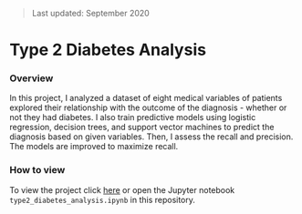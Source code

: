 > Last updated: September 2020

# Type 2 Diabetes Analysis

### Overview

In this project, I analyzed a dataset of eight medical variables of patients explored their relationship with the outcome of the diagnosis - whether or not they had diabetes.  I also train predictive models using logistic regression, decision trees, and support vector machines to predict the diagnosis based on given variables.  Then, I assess the recall and precision.  The models are improved to maximize recall.

### How to view

To view the project click [here](/type2_diabetes_analysis.ipynb "here") or open the Jupyter notebook `type2_diabetes_analysis.ipynb` in this repository.
